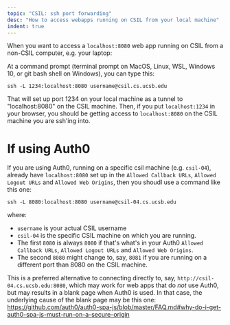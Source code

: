 ```yaml
---
topic: "CSIL: ssh port forwarding"
desc: "How to access webapps running on CSIL from your local machine"
indent: true
---
```



When you want to access a `localhost:8080` web app running on CSIL from a non-CSIL computer, e.g. your laptop:

At a command prompt (terminal prompt on MacOS, Linux, WSL, Windows 10, or git bash shell on Windows), you can type this:

```
ssh -L 1234:localhost:8080 username@csil.cs.ucsb.edu
```

That will set up port 1234 on your local machine as a tunnel to "localhost:8080" on the CSIL machine.    Then, if you put `localhost:1234` in your browser, you should be getting access to `localhost:8080` on the CSIL machine you are ssh'ing into.

# If using Auth0

If you are using Auth0,  running on a specific csil machine (e.g. `csil-04`), already have `localhost:8080` set up in the `Allowed Callback URLs`,  `Allowed Logout URLs` and `Allowed Web Origins`, then you shoudl use a command like this one:

```
ssh -L 8080:localhost:8080 username@csil-04.cs.ucsb.edu
```

where:
* `username` is your actual CSIL username
* `csil-04` is the specific CSIL machine on which you are running.
* The first `8080` is always `8080` if that's what's in your Auth0 `Allowed Callback URLs`,  `Allowed Logout URLs` and `Allowed Web Origins`.
* The second `8080` might change to, say,  `8081` if you are running on a different port than 8080 on the CSIL machine.

This is a preferred alternative to connecting directly to, say, `http://csil-04.cs.ucsb.edu:8080`, which may work for web apps that do *not* use Auth0, but may results in a blank page when Auth0 is used.   In that case, the underlying cause of the blank page may be this one: <https://github.com/auth0/auth0-spa-js/blob/master/FAQ.md#why-do-i-get-auth0-spa-js-must-run-on-a-secure-origin> 

